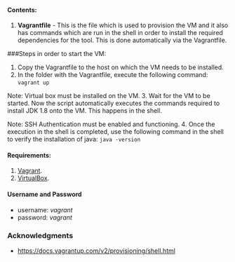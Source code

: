 #### Contents:

1. **Vagrantfile** - This is the file which is used to provision the VM and it also has commands which are run in the shell in order to install the required dependencies for the tool. This is done automatically via the Vagrantfile.

###Steps in order to start the VM:
1. Copy the Vagrantfile to the host on which the VM needs to be installed. 
2. In the folder with the Vagrantfile, execute the following command:
``` vagrant up ``` 

Note: Virtual box must be installed on the VM.
3. Wait for the VM to be started. Now the script automatically executes the commands required to install JDK 1.8 onto the VM. This happens in the shell.

Note: SSH Authentication must be enabled and functioning. 
4. Once the execution in the shell is completed, use the following command in the shell to verify the installation of java:
``` java -version ```

#### Requirements:
1. [Vagrant](https://www.vagrantup.com/downloads.html). 
2. [VirtualBox](https://www.virtualbox.org/wiki/Downloads).

#### Username and Password

* username: *vagrant*
* password: *vagrant*

### Acknowledgments
* https://docs.vagrantup.com/v2/provisioning/shell.html

